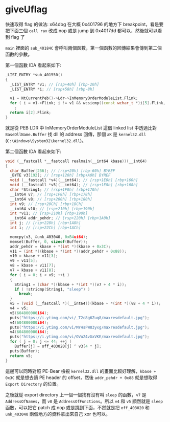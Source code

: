 # giveUflag

快速取得 flag 的做法: x64dbg 在大概 0x401796 的地方下 breakpoint，看是要把下面三個 `call rax` 改成 nop 或是 jump 到 0x4017dd 都可以，然後就可以看到 flag 了

`main` 裡面的 `sub_40184C` 會呼叫兩個函數，第一個函數的回傳結果會傳到第二個函數的參數。

第一個函數 IDA 看起來如下:

```c++
_LIST_ENTRY *sub_401550()
{
  _LIST_ENTRY *v1; // [rsp+40h] [rbp-20h]
  _LIST_ENTRY *i; // [rsp+58h] [rbp-8h]

  v1 = NtCurrentPeb()->Ldr->InMemoryOrderModuleList.Flink;
  for ( i = v1->Flink; i != v1 && wcsicmp((const wchar_t *)i[5].Flink, aK); i = i->Flink )
    ;
  return i[2].Flink;
}
```

就是從 PEB LDR 中 InMemoryOrderModuleList 這個 linked list 中透過比對 `BaseDllName.Buffer` 找 dll 的 address 回傳，那個 `aK` 是 `kernel32.dll` (`C:\Windows\System32\kernel32.dll`)。

第二個函數 IDA 看起來如下:

```c++
void (__fastcall *__fastcall realmain(__int64 kbase))(__int64)
{
  char Buffer[256]; // [rsp+20h] [rbp-60h] BYREF
  _BYTE v3[192]; // [rsp+120h] [rbp+A0h] BYREF
  void (__fastcall *v4)(__int64); // [rsp+1E0h] [rbp+160h]
  void (__fastcall *v5)(__int64); // [rsp+1E8h] [rbp+168h]
  char *String1; // [rsp+1F0h] [rbp+170h]
  __int64 v7; // [rsp+1F8h] [rbp+178h]
  __int64 v8; // [rsp+200h] [rbp+180h]
  int v9; // [rsp+20Ch] [rbp+18Ch]
  __int64 v10; // [rsp+210h] [rbp+190h]
  int *v11; // [rsp+218h] [rbp+198h]
  __int64 addr_pehdr; // [rsp+220h] [rbp+1A0h]
  int j; // [rsp+228h] [rbp+1A8h]
  int i; // [rsp+22Ch] [rbp+1ACh]

  memcpy(v3, &unk_403040, 0xB4ui64);
  memset(Buffer, 0, sizeof(Buffer));
  addr_pehdr = kbase + *(int *)(kbase + 0x3C);
  v11 = (int *)(kbase + *(int *)(addr_pehdr + 0x88));
  v10 = kbase + v11[3];
  v9 = v11[5];
  v8 = kbase + v11[7];
  v7 = kbase + v11[8];
  for ( i = 0; i < v9; ++i )
  {
    String1 = (char *)(kbase + *(int *)(v7 + 4 * i));
    if ( !stricmp(String1, "sleep") )
      break;
  }
  v5 = (void (__fastcall *)(__int64))(kbase + *(int *)(v8 + 4 * i));
  v4 = v5;
  v5(604800000i64);
  puts("https://i.ytimg.com/vi/_T2c8g6Zuq8/maxresdefault.jpg");
  v4(604800000i64);
  puts("https://i.ytimg.com/vi/MY4sFW83yxg/maxresdefault.jpg");
  v4(604800000i64);
  puts("https://i.ytimg.com/vi/OVuZ4vGxVKE/maxresdefault.jpg");
  for ( j = 0; j <= 44; ++j )
    Buffer[j] = off_403020[j] ^ v3[4 * j];
  puts(Buffer);
  return v5;
}
```

這邊可以同時對照 PE-Bear 檢視 `kernel32.dll` 的畫面比較好理解，`kbase + 0x3C` 就是想去讀 PE header 的 offset，然後 `addr_pehdr + 0x88` 就是想取得 `Export Directory` 的位置。

之後就從 export directory 上一個一個找有沒有叫 `sleep` 的函數，`v7` 是 `AddressOfNames`，而 `v8` 是 `AddressOfFunctions`。所以 `v4` 和 `v5` 顯然就是 `sleep` 函數，可以把它 patch 成 nop 或是跳到下面，不然就是把 `off_403020` 和 `unk_403040` 兩個地方的資料拿出來自己 xor 也可以。
